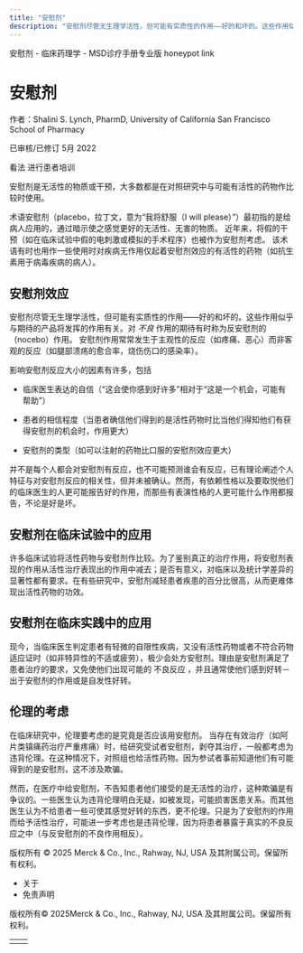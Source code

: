 ```yaml
---
title: "安慰剂"
description: "安慰剂尽管无生理学活性，但可能有实质性的作用――好的和坏的。这些作用似乎与期待的产品将发挥的作用有关。对 _不良_ 作用的期待有时称为反安慰剂的（nocebo）作用。 安慰剂作用常常发生于主观性的反应（如疼痛、恶心）而非客观的反应（如腿部溃疡的愈合率，烧伤伤口的感染率）。"
---
```


﻿安慰剂 \- 临床药理学 \- MSD诊疗手册专业版 honeypot link

# 安慰剂

作者：Shalini S. Lynch, PharmD, University of California San Francisco School of Pharmacy

已审核/已修订 5月 2022

看法 进行患者培训

安慰剂是无活性的物质或干预，大多数都是在对照研究中与可能有活性的药物作比较时使用。

术语安慰剂（placebo，拉丁文，意为“我将舒服（I will please）”）最初指的是给病人应用的，通过暗示使之感觉更好的无活性、无害的物质。 近年来，将假的干预（如在临床试验中假的电刺激或模拟的手术程序）也被作为安慰剂考虑。 该术语有时也用作一些使用时对疾病无作用仅起着安慰剂效应的有活性的药物（如抗生素用于病毒疾病的病人）。

## 安慰剂效应

安慰剂尽管无生理学活性，但可能有实质性的作用――好的和坏的。这些作用似乎与期待的产品将发挥的作用有关。对 _不良_ 作用的期待有时称为反安慰剂的（nocebo）作用。 安慰剂作用常常发生于主观性的反应（如疼痛、恶心）而非客观的反应（如腿部溃疡的愈合率，烧伤伤口的感染率）。

影响安慰剂反应大小的因素有许多，包括

- 临床医生表达的自信（“这会使你感到好许多”相对于“这是一个机会，可能有帮助”）

- 患者的相信程度（当患者确信他们得到的是活性药物时比当他们得知他们有获得安慰剂的机会时，作用更大）

- 安慰剂的类型（如可以注射的药物比口服的安慰剂效应更大）


并不是每个人都会对安慰剂有反应，也不可能预测谁会有反应，已有理论阐述个人特征与对安慰剂反应的相关性，但并未被确认。然而，有依赖性格以及要取悦他们的临床医生的人更可能报告好的作用，而那些有表演性格的人更可能什么作用都报告，不论是好是坏。

## 安慰剂在临床试验中的应用

许多临床试验将活性药物与安慰剂作比较。为了鉴别真正的治疗作用，将安慰剂表现的作用从活性治疗表现出的作用中减去；是否有意义，对临床以及统计学差异的显著性都有要求。在有些研究中，安慰剂减轻患者疾患的百分比很高，从而更难体现出活性药物的功效。

## 安慰剂在临床实践中的应用

现今，当临床医生判定患者有轻微的自限性疾病，又没有活性药物或者不符合药物适应证时（如非特异性的不适或疲劳），极少会处方安慰剂。理由是安慰剂满足了患者治疗的要求，又免使他们出现可能的 不良反应 ，并且通常使他们感到好转－出于安慰剂的作用或是自发性好转。

## 伦理的考虑

在临床研究中，伦理要考虑的是究竟是否应该用安慰剂。 当存在有效治疗（如阿片类镇痛药治疗严重疼痛）时，给研究受试者安慰剂，剥夺其治疗，一般都考虑为违背伦理。在这种情况下，对照组也给活性药物。因为参试者事前知道他们有可能得到的是安慰剂，这不涉及欺骗。

然而，在医疗中给安慰剂，不告知患者他们接受的是无活性的治疗，这种欺骗是有争议的。一些医生认为违背伦理明白无疑，如被发现，可能损害医患关系。而其他医生认为不给患者一些可使其感觉好转的东西，更不伦理。只是为了安慰剂的作用而给予活性治疗，可能进一步考虑也是违背伦理，因为将患者暴露于真实的不良反应之中（与反安慰剂的不良作用相反）。



版权所有 © 2025
Merck & Co., Inc., Rahway, NJ, USA 及其附属公司。保留所有权利。

- 关于
- 免责声明

版权所有© 2025Merck & Co., Inc., Rahway, NJ, USA 及其附属公司。保留所有权利。

|     |     |
| --- | --- |
|  |  |